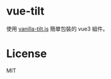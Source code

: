 # vue-tilt
使用 [vanilla-tilt.js](https://github.com/micku7zu/vanilla-tilt.js) 簡單包裝的 vue3 組件。

# License
MIT

